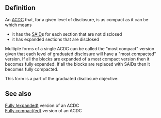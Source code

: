 ## Definition
An [ACDC](ACDC) that, for a given level of disclosure, is as compact as it can be which means
- it has the [SAID](SAID)s for each section that are not disclosed 
- it has expanded sections that are disclosed 

Multiple forms of a single ACDC can be called the "most compact" version given that each level of graduated disclosure will have a "most compacted" version. If all the blocks are expanded of a most compact version then it becomes fully expanded. If all the blocks are replaced with SAIDs then it becomes fully compacted. 

This form is a part of the graduated disclosure objective.

## See also
[Fully (expanded)](fully-expanded) version of an ACDC  
[Fully compact(ed)](fully-compact) version of an ACDC